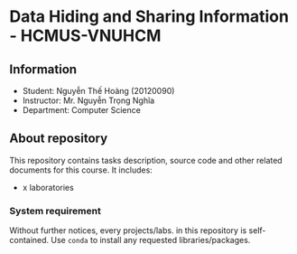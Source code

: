 # Data Hiding and Sharing Information - HCMUS-VNUHCM

## Information

- Student: Nguyễn Thế Hoàng (20120090)
- Instructor: Mr. Nguyễn Trọng Nghĩa
- Department: Computer Science

## About repository

This repository contains tasks description, source code and other related documents for this course. It includes:

- x laboratories

### System requirement

Without further notices, every projects/labs. in this repository is self-contained. Use `conda` to install any requested libraries/packages.
